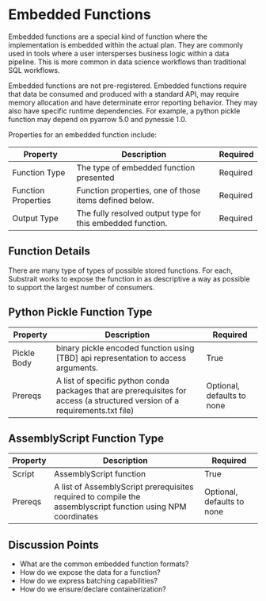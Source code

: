 # Embedded Functions

Embedded functions are a special kind of function where the implementation is embedded within the actual plan. They are commonly used in tools where a user intersperses business logic within a data pipeline. This is more common in data science workflows than traditional SQL workflows.

Embedded functions are not pre-registered. Embedded functions require that data be consumed and produced with a standard API, may require memory allocation and have determinate error reporting behavior. They may also have specific runtime dependencies. For example, a python pickle function may depend on pyarrow 5.0 and pynessie 1.0. 

Properties for an embedded function include:

| Property            | Description                                                | Required |
| ------------------- | ---------------------------------------------------------- | -------- |
| Function Type       | The type of embedded function presented                    | Required |
| Function Properties | Function properties, one of those items defined below.     | Required |
| Output Type         | The fully resolved output type for this embedded function. | Required |



## Function Details

There are many type of types of possible stored functions. For each, Substrait works to expose the function in as descriptive a way as possible to support the largest number of consumers.



## Python Pickle Function Type

| Property    | Description                                                  | Required                   |
| ----------- | ------------------------------------------------------------ | -------------------------- |
| Pickle Body | binary pickle encoded function using [TBD] api representation to access arguments. | True                       |
| Prereqs     | A list of specific python conda packages that are prerequisites for access (a structured version of a requirements.txt file) | Optional, defaults to none |



## AssemblyScript Function Type

| Property | Description                                                  | Required                   |
| -------- | ------------------------------------------------------------ | -------------------------- |
| Script   | AssemblyScript function                                      | True                       |
| Prereqs  | A list of AssemblyScript prerequisites required to compile the assemblyscript function using NPM coordinates | Optional, defaults to none |



## Discussion Points

* What are the common embedded function formats?
* How do we expose the data for a function?
* How do we express batching capabilities?
* How do we ensure/declare containerization?







